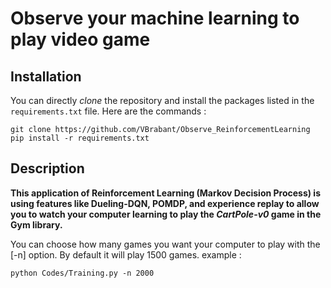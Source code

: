 # Observe your machine learning to play video game

## Installation

You can directly _clone_ the repository and install the packages listed in the `requirements.txt` file. 
Here are the commands :
```
git clone https://github.com/VBrabant/Observe_ReinforcementLearning
pip install -r requirements.txt
```

##  Description

**This application of Reinforcement Learning (Markov Decision Process) is using features like Dueling-DQN, POMDP, and experience replay to allow you to watch your computer learning to play the _CartPole-v0_ game in the Gym library.**

You can choose how many games you want your computer to play with the [-n] option. By default it will play 1500 games.
example :
```
python Codes/Training.py -n 2000
```